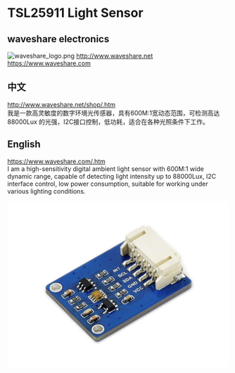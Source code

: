 ﻿# TSL25911 Light Sensor
## waveshare electronics
![waveshare_logo.png](waveshare_logo.png)
http://www.waveshare.net  
https://www.waveshare.com  

## 中文 ## 
http://www.waveshare.net/shop/.htm  
我是一款高灵敏度的数字环境光传感器，具有600M:1宽动态范围，可检测高达 88000Lux 的光强，I2C接口控制，低功耗，适合在各种光照条件下工作。

## English ##
https://www.waveshare.com/.htm  
I am a high-sensitivity digital ambient light sensor with 600M:1 wide dynamic range, capable of detecting light intensity up to 88000Lux, I2C interface control, low power consumption, suitable for working under various lighting conditions.

![TSL25911-Light-Sensor-1.jpg](TSL25911-Light-Sensor-1.jpg)

